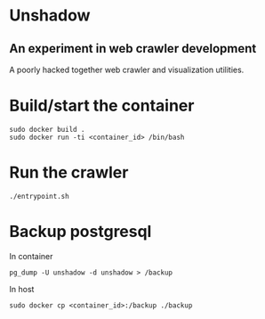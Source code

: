Unshadow
========
An experiment in web crawler development
----------------------------------------

A poorly hacked together web crawler and visualization utilities.


# Build/start the container
```
sudo docker build .
sudo docker run -ti <container_id> /bin/bash
```

# Run the crawler
```
./entrypoint.sh
```

# Backup postgresql

In container
```
pg_dump -U unshadow -d unshadow > /backup
```

In host
```
sudo docker cp <container_id>:/backup ./backup
```
